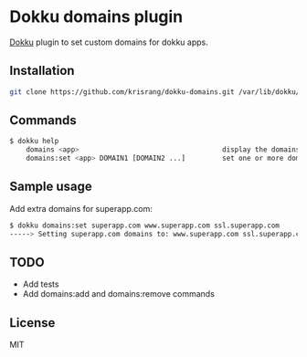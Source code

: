 Dokku domains plugin
=====

[Dokku](https://github.com/progrium/dokku) plugin to set custom domains for dokku apps.

Installation
-----

```bash
git clone https://github.com/krisrang/dokku-domains.git /var/lib/dokku/plugins/domains
```

Commands
-----

```bash
$ dokku help
    domains <app>                                   display the domains for an app
    domains:set <app> DOMAIN1 [DOMAIN2 ...]         set one or more domains
```

Sample usage
-----

Add extra domains for superapp.com:

```bash
$ dokku domains:set superapp.com www.superapp.com ssl.superapp.com
-----> Setting superapp.com domains to: www.superapp.com ssl.superapp.com
```

TODO
-----
* Add tests
* Add domains:add and domains:remove commands

License
-----
MIT